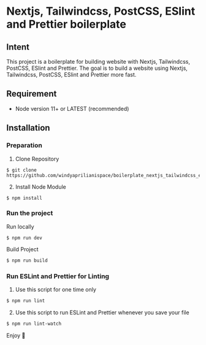 # Nextjs, Tailwindcss, PostCSS, ESlint and Prettier boilerplate

## Intent
This project is a boilerplate for building website with Nextjs, Tailwindcss, PostCSS, ESlint and Prettier. The goal is to build a website using Nextjs, Tailwindcss, PostCSS, ESlint and Prettier more fast. 

## Requirement
- Node version 11+ or LATEST (recommended)

## Installation
### Preparation

1. Clone Repository
```
$ git clone https://github.com/windyaprilianispace/boilerplate_nextjs_tailwindcss_eslint_prettier.git
```

2. Install Node Module
```
$ npm install
```

### Run the project
Run locally
```
$ npm run dev
```

Build Project
``` bash
$ npm run build
```

### Run ESLint and Prettier for Linting
1. Use this script for one time only

```bash
$ npm run lint
```

2. Use this script to run ESLint and Prettier whenever you save your file

```bash
$ npm run lint-watch
```

Enjoy 🍻
